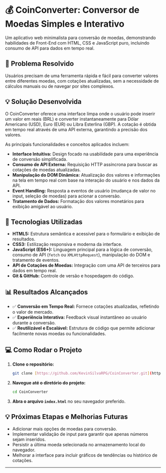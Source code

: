 # 💰 CoinConverter: Conversor de Moedas Simples e Interativo

Um aplicativo web minimalista para conversão de moedas, demonstrando habilidades de Front-End com HTML, CSS e JavaScript puro, incluindo consumo de API para dados em tempo real.

## 🎯 Problema Resolvido

Usuários precisam de uma ferramenta rápida e fácil para converter valores entre diferentes moedas, com cotações atualizadas, sem a necessidade de cálculos manuais ou de navegar por sites complexos.

## 💡 Solução Desenvolvida

O CoinConverter oferece uma interface limpa onde o usuário pode inserir um valor em reais (BRL) e converter instantaneamente para Dólar Americano (USD), Euro (EUR) ou Libra Esterlina (GBP). A cotação é obtida em tempo real através de uma API externa, garantindo a precisão dos valores.

As principais funcionalidades e conceitos aplicados incluem:
* **Interface Intuitiva:** Design focado na usabilidade para uma experiência de conversão simplificada.
* **Consumo de API Externa:** Requisição HTTP assíncrona para buscar as cotações de moedas atualizadas.
* **Manipulação do DOM Dinâmica:** Atualização dos valores e informações na tela em tempo real com base na interação do usuário e nos dados da API.
* **Event Handling:** Resposta a eventos de usuário (mudança de valor no input, seleção de moedas) para acionar a conversão.
* **Tratamento de Dados:** Formatação dos valores monetários para exibição amigável ao usuário.

## 🚀 Tecnologias Utilizadas

* **HTML5:** Estrutura semântica e acessível para o formulário e exibição de resultados.
* **CSS3:** Estilização responsiva e moderna da interface.
* **JavaScript (ES6+):** Linguagem principal para a lógica de conversão, consumo de API (`fetch` ou `XMLHttpRequest`), manipulação do DOM e tratamento de eventos.
* **API de Cotações de Moedas:** Integração com uma API de terceiros para dados em tempo real.
* **Git & GitHub:** Controle de versão e hospedagem do código.

## 📊 Resultados Alcançados

* ✅ **Conversão em Tempo Real:** Fornece cotações atualizadas, refletindo o valor de mercado.
* ✅ **Experiência Interativa:** Feedback visual instantâneo ao usuário durante a conversão.
* ✅ **Reutilizável e Escalável:** Estrutura de código que permite adicionar facilmente novas moedas ou funcionalidades.


## 💻 Como Rodar o Projeto

1.  **Clone o repositório:**
    ```bash
    git clone [https://github.com/KevinSilvaRPG/CoinConverter.git](https://github.com/KevinSilvaRPG/CoinConverter.git)
    ```
2.  **Navegue até o diretório do projeto:**
    ```bash
    cd CoinConverter
    ```
3.  **Abra o arquivo `index.html`** no seu navegador preferido.

## 💡 Próximas Etapas e Melhorias Futuras

* Adicionar mais opções de moedas para conversão.
* Implementar validação de input para garantir que apenas números sejam inseridos.
* Persistir a última moeda selecionada no armazenamento local do navegador.
* Melhorar a interface para incluir gráficos de tendências ou histórico de cotações.

---
